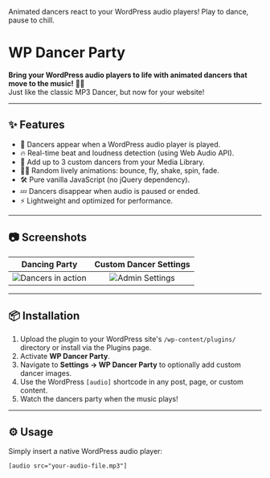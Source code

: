 Animated dancers react to your WordPress audio players! Play to dance, pause to chill.

# WP Dancer Party

**Bring your WordPress audio players to life with animated dancers that move to the music!** 🕺💃  
Just like the classic MP3 Dancer, but now for your website!

---

## ✨ Features

- 🪩 Dancers appear when a WordPress audio player is played.
- 🔥 Real-time beat and loudness detection (using Web Audio API).
- 🎨 Add up to 3 custom dancers from your Media Library.
- 🏃‍♂️ Random lively animations: bounce, fly, shake, spin, fade.
- 🛠️ Pure vanilla JavaScript (no jQuery dependency).
- 💤 Dancers disappear when audio is paused or ended.
- ⚡ Lightweight and optimized for performance.

---

## 📷 Screenshots

| Dancing Party | Custom Dancer Settings |
|:-------------:|:----------------------:|
| ![Dancers in action](assets/screenshots/dancers.gif) | ![Admin Settings](assets/screenshots/settings.png) |

---

## 📦 Installation

1. Upload the plugin to your WordPress site's `/wp-content/plugins/` directory or install via the Plugins page.
2. Activate **WP Dancer Party**.
3. Navigate to **Settings → WP Dancer Party** to optionally add custom dancer images.
4. Use the WordPress `[audio]` shortcode in any post, page, or custom content.
5. Watch the dancers party when the music plays!

---

## ⚙️ Usage

Simply insert a native WordPress audio player:

```html
[audio src="your-audio-file.mp3"]
